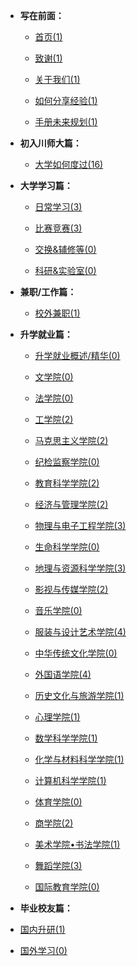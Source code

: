 - **写在前面：**

  - [首页(1)](README.md)

  - [致谢(1)](preface/Acknowledge.md)

  - [关于我们(1)](preface/about_us.md)

  - [如何分享经验(1)](preface/Sharing_experience.md)

  - [手册未来规划(1)](preface/Future_development.md)

- **初入川师大篇：**

  - [大学如何度过(16)](A初入川师大篇/README.md)

- **大学学习篇：**

  - [日常学习(3)](B大学学习篇/日常学习/README.md)

  - [比赛竞赛(3)](B大学学习篇/比赛竞赛/README.md)

  - [交换&辅修等(0)](B大学学习篇/其他/README.md)

  - [科研&实验室(0)](B大学学习篇/科研&实验等/README.md)

- **兼职/工作篇：**
	- [校外兼职(1)](C兼职工作篇/校外兼职/README.md)

- **升学就业篇：**

  - [升学就业概述/精华(0)](D升学就业篇/A升学就业精华/README.md)

  - [文学院(0)](D升学就业篇/文学院/README.md)
  
  - [法学院(0)](D升学就业篇/法学院/README.md)

  - [工学院(2)](D升学就业篇/工学院/README.md)
  
  - [马克思主义学院(2)](D升学就业篇/马克思主义学院/README.md)
  
  - [纪检监察学院(0)](D升学就业篇/纪检监察学院/README.md)
  
  - [教育科学学院(2)](D升学就业篇/教育科学学院/README.md)
  
  - [经济与管理学院(2)](D升学就业篇/经济与管理学院/README.md)
  
  - [物理与电子工程学院(3)](D升学就业篇/物理与电子工程学院/README.md)
  
  - [生命科学学院(0)](D升学就业篇/生命科学学院/README.md)
  
  - [地理与资源科学学院(3)](D升学就业篇/地理与资源科学学院/README.md)
  
  - [影视与传媒学院(2)](D升学就业篇/影视与传媒学院/README.md)

  - [音乐学院(0)](D升学就业篇/音乐学院/README.md)
  
  - [服装与设计艺术学院(4)](D升学就业篇/服装与设计艺术学院/README.md)
  
  - [中华传统文化学院(0)](D升学就业篇/中华传统文化学院/README.md)
  
  - [外国语学院(4)](D升学就业篇/外国语学院/README.md)
  
  - [历史文化与旅游学院(1)](D升学就业篇/历史文化与旅游学院/README.md)
  
  - [心理学院(1)](D升学就业篇/心理学院/README.md)
  
  - [数学科学学院(1)](D升学就业篇/数学科学学院/README.md)
  
  - [化学与材料科学学院(1)](D升学就业篇/化学与材料科学学院/README.md)
  
  - [计算机科学学院(1)](D升学就业篇/计算机科学学院/README.md)
  
  - [体育学院(0)](D升学就业篇/体育学院/README.md)
  
  - [商学院(2)](D升学就业篇/商学院/README.md)
  
  - [美术学院•书法学院(1)](D升学就业篇/美术学院_书法学院/README.md)
  
  - [舞蹈学院(3)](D升学就业篇/舞蹈学院/README.md)
  
  - [国际教育学院(0)](D升学就业篇/国际教育学院/README.md)


- **毕业校友篇：**

- [国内升研(1)](E毕业校友篇/国内升研/README.md)

- [国外学习(0)](E毕业校友篇/国外学习/README.md)